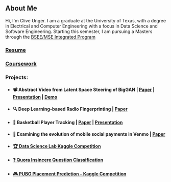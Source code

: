 ## About Me

Hi, I'm Clive Unger. I am a graduate at the University of Texas, with a degree in Electrical and Computer Engineering with a focus in Data Science and Software Engineering. Starting this semester, I am pursuing a Masters through the [BSEE/MSE Integrated Program](http://www.ece.utexas.edu/bsms)

### [Resume](https://cliveunger.github.io/CliveUngerResume.pdf)

### [Coursework](./education.md)

### Projects:

- #### 📽️ Abstract Video from Latent Space Steering of BigGAN | [Paper](./reports/BigGAN_Videos_Report.pdf) | [Presentation](https://docs.google.com/presentation/d/e/2PACX-1vS1bYKvu3R5y2kJFHJEpdyGy8EieVAjQGCHrc74a2eUZjFYJh7qsIiHmhngtScJQmq_d-2Gqj_iywLY/pub?start=false&loop=false&delayms=3000) | [Demo](https://drive.google.com/file/d/1z4F5TKw6YKut5AIcZTFWhXW77IAkgKhf/view?usp=sharing)

- #### 🔍 Deep Learning-based Radio Fingerprinting | [Paper](./reports/Radio_Fingerprinting.pdf)

- #### 🏀 Basketball Player Tracking | [Paper](./reports/Basketball_Player_Tracking.pdf) | [Presentation](https://docs.google.com/presentation/d/e/2PACX-1vT525j_UuNkivVtRqCjYeV2HAox3mmZBAPue019F4AFuEivJcN2BaSKApaNow3s5_GRzLfK2jInE-lw/pub?start=false&loop=false&delayms=3000)

- #### 📱 Examining the evolution of mobile social payments in Venmo | [Paper](./reports/Venmo_Paper.pdf)

- #### [🏆 Data Science Lab Kaggle Competition](./projects/DataScienceLabKaggle.md)

- #### [❓ Quora Insincere Question Classification](https://yuan-chang-ut.github.io/Data-Science-Principles-Final-Project/)

- #### [🎮 PUBG Placement Prediction - Kaggle Competition](https://cliveunger.github.io/EE460J_Final_Project_PUBG/)
